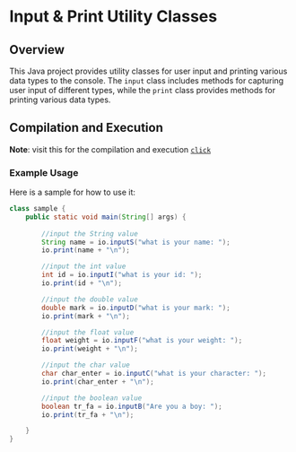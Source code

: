 
# Input & Print Utility Classes

## Overview
This Java project provides utility classes for user input and printing various data types to the console. The `input` class includes methods for capturing user input of different types, while the `print` class provides methods for printing various data types.

## Compilation and Execution

**Note**: visit this for the compilation and execution [`click`](https://github.com/MrTG-CodeBot/MyJava/blob/main/README.md#compilation-and-execution) 


### Example Usage
Here is a sample for how to use it:

```java
class sample {
    public static void main(String[] args) {
        
        //input the String value
        String name = io.inputS("what is your name: ");
        io.print(name + "\n");

        //input the int value
        int id = io.inputI("what is your id: ");
        io.print(id + "\n");

        //input the double value
        double mark = io.inputD("what is your mark: ");
        io.print(mark + "\n");

        //input the float value
        float weight = io.inputF("what is your weight: ");
        io.print(weight + "\n");

        //input the char value
        char char_enter = io.inputC("what is your character: ");
        io.print(char_enter + "\n");

        //input the boolean value
        boolean tr_fa = io.inputB("Are you a boy: ");
        io.print(tr_fa + "\n");

    }
}

```

